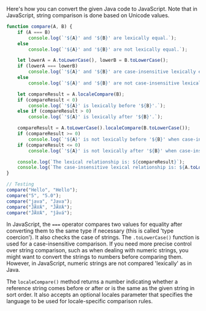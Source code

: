 Here's how you can convert the given Java code to JavaScript. Note that in JavaScript, string comparison is done based on Unicode values.

```javascript
function compare(A, B) {
    if (A === B)
        console.log(`'${A}' and '${B}' are lexically equal.`);
    else 
        console.log(`'${A}' and '${B}' are not lexically equal.`);

    let lowerA = A.toLowerCase(), lowerB = B.toLowerCase();
    if (lowerA === lowerB)
        console.log(`'${A}' and '${B}' are case-insensitive lexically equal.`);
    else 
        console.log(`'${A}' and '${B}' are not case-insensitive lexically equal.`);

    let compareResult = A.localeCompare(B);
    if (compareResult < 0)
        console.log(`'${A}' is lexically before '${B}'.`);
    else if (compareResult > 0)
        console.log(`'${A}' is lexically after '${B}'.`);

    compareResult = A.toLowerCase().localeCompare(B.toLowerCase());
    if (compareResult >= 0)
        console.log(`'${A}' is not lexically before '${B}' when case-insensitive.`);
    if (compareResult <= 0)
        console.log(`'${A}' is not lexically after '${B}' when case-insensitive.`);

    console.log(`The lexical relationship is: ${compareResult}`);
    console.log(`The case-insensitive lexical relationship is: ${A.toLowerCase().localeCompare(B.toLowerCase())}\n`);
}

// Testing
compare("Hello", "Hello");
compare("5", "5.0");
compare("java", "Java");
compare("ĴÃVÁ", "ĴÃVÁ");
compare("ĴÃVÁ", "ĵãvá");
```

In JavaScript, the `===` operator compares two values for equality after converting them to the same type if necessary (this is called 'type coercion'). It also checks the case of strings. The `.toLowerCase()` function is used for a case-insensitive comparison. If you need more precise control over string comparison, such as when dealing with numeric strings, you might want to convert the strings to numbers before comparing them. However, in JavaScript, numeric strings are not compared 'lexically' as in Java.

The `localeCompare()` method returns a number indicating whether a reference string comes before or after or is the same as the given string in sort order. It also accepts an optional locales parameter that specifies the language to be used for locale-specific comparison rules.

